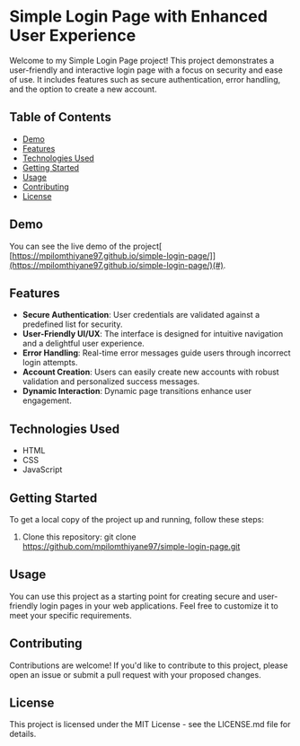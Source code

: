 # Simple Login Page with Enhanced User Experience

Welcome to my Simple Login Page project! This project demonstrates a user-friendly and interactive login page with a focus on security and ease of use. It includes features such as secure authentication, error handling, and the option to create a new account.

## Table of Contents
- [Demo](#demo)
- [Features](#features)
- [Technologies Used](#technologies-used)
- [Getting Started](#getting-started)
- [Usage](#usage)
- [Contributing](#contributing)
- [License](#license)

## Demo

You can see the live demo of the project[ [https://mpilomthiyane97.github.io/simple-login-page/]](https://mpilomthiyane97.github.io/simple-login-page/)(#).

## Features

- **Secure Authentication**: User credentials are validated against a predefined list for security.
- **User-Friendly UI/UX**: The interface is designed for intuitive navigation and a delightful user experience.
- **Error Handling**: Real-time error messages guide users through incorrect login attempts.
- **Account Creation**: Users can easily create new accounts with robust validation and personalized success messages.
- **Dynamic Interaction**: Dynamic page transitions enhance user engagement.

## Technologies Used

- HTML
- CSS
- JavaScript

## Getting Started

To get a local copy of the project up and running, follow these steps:

1. Clone this repository:
   git clone https://github.com/mpilomthiyane97/simple-login-page.git

## Usage

You can use this project as a starting point for creating secure and user-friendly login pages in your web applications. Feel free to customize it to meet your specific requirements.

## Contributing

Contributions are welcome! If you'd like to contribute to this project, please open an issue or submit a pull request with your proposed changes.

## License

This project is licensed under the MIT License - see the LICENSE.md file for details.





